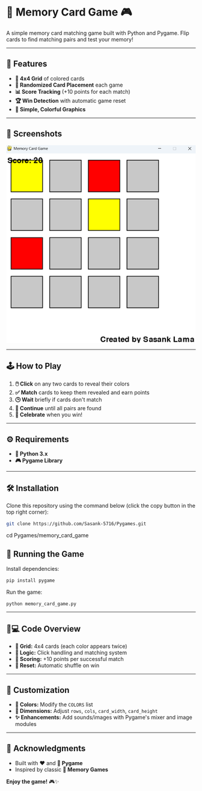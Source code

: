 # 🧠 Memory Card Game 🎮

A simple memory card matching game built with Python and Pygame. Flip cards to find matching pairs and test your memory!

---

## 🌟 Features

- **🎲 4x4 Grid** of colored cards
- **🔀 Randomized Card Placement** each game
- **📊 Score Tracking** (+10 points for each match)
- **🏆 Win Detection** with automatic game reset
- **🎨 Simple, Colorful Graphics**

---

## 📸 Screenshots

![Game Screenshot](Game.png) 

---

## 🕹️ How to Play

1. **🖱️ Click** on any two cards to reveal their colors
2. **✅ Match** cards to keep them revealed and earn points
3. **🕒 Wait** briefly if cards don't match
4. **🔁 Continue** until all pairs are found
5. **🎉 Celebrate** when you win!

---

## ⚙️ Requirements

- **🐍 Python 3.x** 
- **🎮 Pygame Library**

---

## 🛠️ Installation
Clone this repository using the command below (click the copy button in the top right corner):

```bash
git clone https://github.com/Sasank-5716/Pygames.git
```
cd Pygames/memory_card_game

## 🚀 Running the Game
Install dependencies:

```bash
pip install pygame
```

Run the game:

```bash
python memory_card_game.py
```
---

## 🧑💻 Code Overview

- **🔳 Grid:** 4x4 cards (each color appears twice)
- **🧠 Logic:** Click handling and matching system
- **💯 Scoring:** +10 points per successful match
- **🔄 Reset:** Automatic shuffle on win

---

## 🎨 Customization

- **🌈 Colors:** Modify the `COLORS` list
- **📐 Dimensions:** Adjust `rows`, `cols`, `card_width`, `card_height`
- **✨ Enhancements:** Add sounds/images with Pygame's mixer and image modules

---

## 🙏 Acknowledgments

- Built with **❤️** and **🐍 Pygame**
- Inspired by classic **🧩 Memory Games**

**Enjoy the game!** 🎮✨
